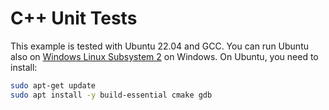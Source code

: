# C++ Unit Tests

This example is tested with Ubuntu 22.04 and GCC. You can run Ubuntu also on [Windows Linux Subsystem 2](https://docs.microsoft.com/en-us/windows/wsl/install) on Windows.
On Ubuntu, you need to install:

```bash
sudo apt-get update
sudo apt install -y build-essential cmake gdb
```


